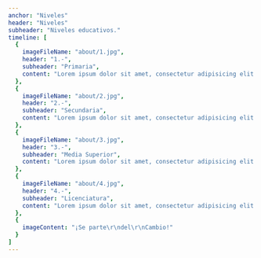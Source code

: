 ```yaml
---
anchor: "Niveles"
header: "Niveles"
subheader: "Niveles educativos."
timeline: [
  {
    imageFileName: "about/1.jpg",
    header: "1.-",
    subheader: "Primaria",
    content: "Lorem ipsum dolor sit amet, consectetur adipisicing elit. Minima maxime quam architecto quo inventore harum ex magni, dicta impedit."
  },
  {
    imageFileName: "about/2.jpg",
    header: "2.-",
    subheader: "Secundaria",
    content: "Lorem ipsum dolor sit amet, consectetur adipisicing elit. Minima maxime quam architecto quo inventore harum ex magni, dicta impedit."
  },
  {
    imageFileName: "about/3.jpg",
    header: "3.-",
    subheader: "Media Superior",
    content: "Lorem ipsum dolor sit amet, consectetur adipisicing elit. Minima maxime quam architecto quo inventore harum ex magni, dicta impedit."
  },
  {
    imageFileName: "about/4.jpg",
    header: "4.-",
    subheader: "Licenciatura",
    content: "Lorem ipsum dolor sit amet, consectetur adipisicing elit. Minima maxime quam architecto quo inventore harum ex magni, dicta impedit."
  },
  {
    imageContent: "¡Se parte\r\ndel\r\nCambio!"
  }
]
---
```

